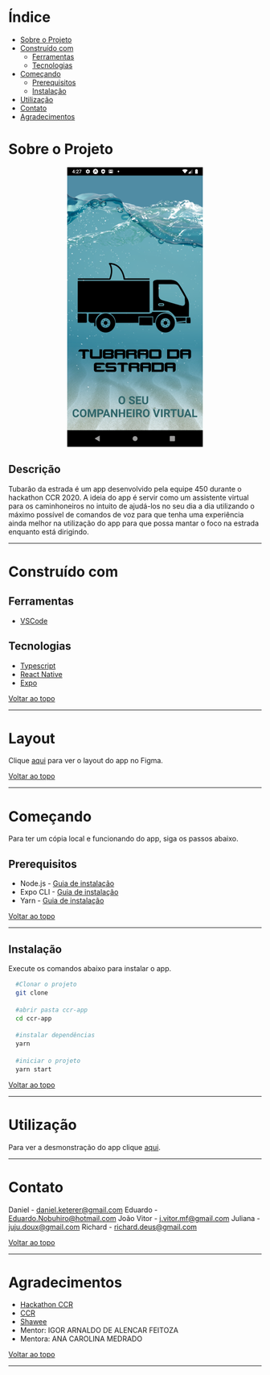 
<!-- TABLE OF CONTENTS -->
# Índice
* [Sobre o Projeto](#-sobre-o-projeto)
* [Construído com](#-construído-com)
  * [Ferramentas](#ferramentas)
  * [Tecnologias](#tecnologias)
* [Começando](#-começando)
  * [Prerequisitos](#-prerequisitos)
  * [Instalação](#-instalação)
* [Utilização](#utilização)
* [Contato](#-contato)
* [Agradecimentos](#-agradecimentos)
<!-- * [Roadmap](#arrows_clockwise-roadmap) -->

<!-- ABOUT THE PROJECT -->
# Sobre o Projeto

<!-- Project image -->
<p align="center">
  <img src=".github/app.png" alt="Tubarão da estrada" width="270" height="555" >
</p>


## Descrição
Tubarão da estrada é um app desenvolvido pela equipe 450 durante o hackathon CCR 2020.
A ideia do app é servir como um assistente virtual para os caminhoneiros no intuito de ajudá-los no seu dia a dia utilizando o máximo possível de comandos de voz para que tenha uma experiência ainda melhor na utilização do app para que possa mantar o foco na estrada enquanto está dirigindo.

***

# Construído com
  ## Ferramentas
  * [VSCode](https://code.visualstudio.com/)

  ## Tecnologias
  * [Typescript](https://www.typescriptlang.org/)
  * [React Native](https://reactnative.dev/)
  * [Expo](https://expo.io/)

  [Voltar ao topo](#-índice)
  ***

# Layout
Clique [aqui](https://www.figma.com/file/IoG9eGXVlGTyWFsg9bbHb8/Hackathon-CCR?node-id=83%3A1) para ver o layout do app no Figma.

  [Voltar ao topo](#-índice)
  ***

<!-- GETTING STARTED -->
# Começando

Para ter um cópia local e funcionando do app, siga os passos abaixo.

## Prerequisitos

* Node.js - [Guia de instalação](https://nodejs.org/en/download/package-manager/)
* Expo CLI - [Guia de instalação](https://docs.expo.io/get-started/installation/)
* Yarn - [Guia de instalação](https://classic.yarnpkg.com/en/docs/install/#windows-stable)

[Voltar ao topo](#-índice)
***

## Instalação
Execute os comandos abaixo para instalar o app.
  ```sh
    #Clonar o projeto
    git clone

    #abrir pasta ccr-app
    cd ccr-app

    #instalar dependências
    yarn

    #iniciar o projeto
    yarn start
   ```

[Voltar ao topo](#-índice)
***

<!-- USAGE EXAMPLES -->
# Utilização

Para ver a desmonstração do app clique [aqui](https://www.figma.com/proto/IoG9eGXVlGTyWFsg9bbHb8/Hackathon-CCR?node-id=83%3A1&scaling=scale-down).

***

<!-- CONTACT -->
# Contato

Daniel - <daniel.keterer@gmail.com>
Eduardo - <Eduardo.Nobuhiro@hotmail.com>
João Vitor - <j.vitor.mf@gmail.com>
Juliana - <juju.doux@gmail.com>
Richard - <richard.deus@gmail.com>

[Voltar ao topo](#-índice)
***

<!-- ACKNOWLEDGEMENTS -->
# Agradecimentos

* [Hackathon CCR](http://www.grupoccr.com.br/hackathonccr/)
* [CCR](http://www.grupoccr.com.br/grupo-ccr/sobre-o-grupo-ccr)
* [Shawee](https://shawee.io/)
* Mentor: IGOR ARNALDO DE ALENCAR FEITOZA
* Mentora: ANA CAROLINA MEDRADO

[Voltar ao topo](#-índice)
***
